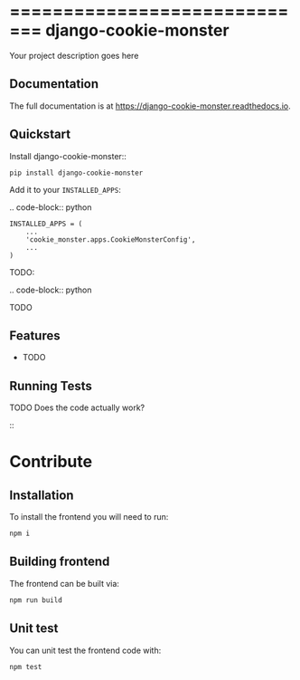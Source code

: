 =============================
django-cookie-monster
=============================

Your project description goes here

Documentation
-------------

The full documentation is at https://django-cookie-monster.readthedocs.io.

Quickstart
----------

Install django-cookie-monster::

    pip install django-cookie-monster

Add it to your `INSTALLED_APPS`:

.. code-block:: python

    INSTALLED_APPS = (
        ...
        'cookie_monster.apps.CookieMonsterConfig',
        ...
    )

TODO:

.. code-block:: python

TODO

Features
--------

* TODO

Running Tests
-------------
TODO
Does the code actually work?

::

# Contribute

## Installation

To install the frontend you will need to run:

```sh
npm i
```

## Building frontend

The frontend can be built via:

```sh
npm run build
```

## Unit test

You can unit test the frontend code with:

```sh
npm test
```

